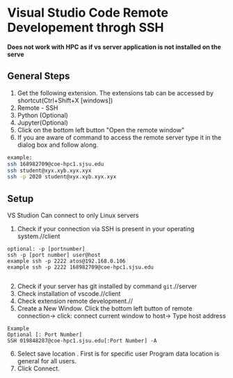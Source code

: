 # Visual Studio Code Remote Developement throgh SSH

**Does not work with HPC as if vs server application is not installed on the serve**

## General Steps

1. Get the following extension. The extensions tab can be accessed by shortcut(Ctrl+Shift+X [windows])
  1. Remote - SSH
  2. Python (Optional)
  3. Jupyter(Optional)
2. Click on the bottom left button "Open the remote window"
3. If you are aware of command to access the remote server type it in the dialog box and follow along.
```bash
example:
ssh 168982709@coe-hpc1.sjsu.edu 
ssh student@xyx.xyb.xyx.xyx
ssh -p 2020 student@xyx.xyb.xyx.xyx
```


## Setup
VS Studion Can connect to only Linux servers

1. Check if your connection via SSH is present in your operating system.//client

```
optional: -p [portnumber]
ssh -p [port number] user@host
example ssh -p 2222 atos@192.168.0.106
example ssh -p 2222 168982709@coe-hpc1.sjsu.edu 


```
2. Check if your server has git installed by command ``` git ```.//server
3. Check installation of vscode.//client
4. Check extension remote development.//
5. Create a New Window. Click the bottom left button of remote connection-> click: connect current window to host-> Type host address 
```
Example 
Optional [: Port Number]
SSH 019848287@coe-hpc1.sjsu.edu[:Port Number] -A
```
6. Select save location . First is for specific user Program data location is general for all users.
7. Click Connect.


